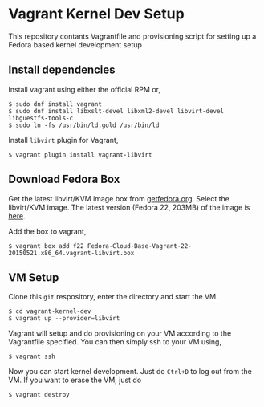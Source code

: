 Vagrant Kernel Dev Setup
========================
This repository contants Vagrantfile and provisioning script for setting up a Fedora based kernel development setup

Install dependencies
--------------------
Install vagrant using either the official RPM or,

```
$ sudo dnf install vagrant
$ sudo dnf install libxslt-devel libxml2-devel libvirt-devel libguestfs-tools-c
$ sudo ln -fs /usr/bin/ld.gold /usr/bin/ld
```
Install `libvirt` plugin for Vagrant,

```
$ vagrant plugin install vagrant-libvirt
```

Download Fedora Box
-------------------
Get the latest libvirt/KVM image box from [getfedora.org](https://getfedora.org/en/cloud/download/). Select the libvirt/KVM image. The latest version (Fedora 22, 203MB) of the image is [here](https://download.fedoraproject.org/pub/fedora/linux/releases/22/Cloud/x86_64/Images/Fedora-Cloud-Base-Vagrant-22-20150521.x86_64.vagrant-libvirt.box).

Add the box to vagrant, 

```
$ vagrant box add f22 Fedora-Cloud-Base-Vagrant-22-20150521.x86_64.vagrant-libvirt.box
```

VM Setup
--------
Clone this `git` respository, enter the directory and start the VM.
```
$ cd vagrant-kernel-dev
$ vagrant up --provider=libvirt
```

Vagrant will setup and do provisioning on your VM according to the Vagrantfile specified. You can then simply ssh to your VM using,

```
$ vagrant ssh
```

Now you can start kernel development. Just do `Ctrl+D` to log out from the VM. If you want to erase the VM, just do

```
$ vagrant destroy
```

